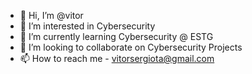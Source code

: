 - 👋 Hi, I’m @vitor
- 👀 I’m interested in Cybersecurity
- 🌱 I’m currently learning Cybersecurity @ ESTG
- 💞️ I’m looking to collaborate on Cybersecurity Projects
- 📫 How to reach me - vitorsergiota@gmail.com

<!---
vitorsergiota/vitorsergiota is a ✨ special ✨ repository because its `README.md` (this file) appears on your GitHub profile.
You can click the Preview link to take a look at your changes.
--->
